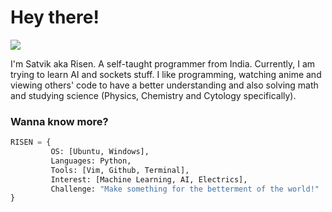 
# Hey there!

![](https://komarev.com/ghpvc/?username=Risen54&label=PROFILE+VIEWS)

I'm Satvik aka Risen. A self-taught programmer from India. Currently, I am trying to learn AI and sockets stuff. I like programming, watching anime and viewing others' code to have a better understanding and also solving math and studying science (Physics, Chemistry and Cytology specifically).

### Wanna know more?

```python
RISEN = {
         OS: [Ubuntu, Windows],
         Languages: Python,
         Tools: [Vim, Github, Terminal],
         Interest: [Machine Learning, AI, Electrics],
         Challenge: "Make something for the betterment of the world!"
}
```
